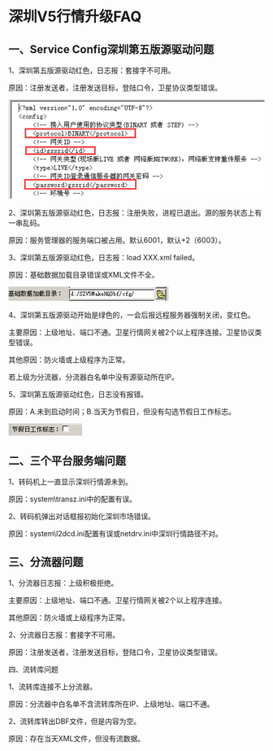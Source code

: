 # 深圳V5行情升级FAQ

## 一、Service Config深圳第五版源驱动问题

1、深圳第五版源驱动红色，日志报：套接字不可用。

原因：注册发送者，注册发送目标，登陆口令，卫星协议类型错误。

![](/image/v51.png)

2、深圳第五版源驱动红色，日志报：注册失败，进程已退出。源的服务状态上有一串乱码。

原因：服务管理器的服务端口被占用。默认6001，默认+2（6003）。

<!-- ![](/image/v52.png) -->

3、深圳第五版源驱动红色，日志报：load XXX.xml failed。

原因：基础数据加载目录错误或XML文件不全。

![](/image/v53.png)

4、深圳第五版源驱动开始是绿色的，一会后报远程服务器强制关闭，变红色。

主要原因：上级地址、端口不通。卫星行情网关被2个以上程序连接。卫星协议类型错误。

其他原因：防火墙或上级程序为正常。

若上级为分流器，分流器白名单中没有源驱动所在IP。

5、深圳第五版源驱动红色，日志没有报错。

原因：A.未到启动时间；B.当天为节假日，但没有勾选节假日工作标志。

![](/image/v54.png)


## 二、三个平台服务端问题

1、转码机上一直显示深圳行情源未到。

原因：system\transz.ini中的配置有误。

2、转码机弹出对话框报初始化深圳市场错误。

原因：system\l2dcd.ini配置有误或netdrv.ini中深圳行情路径不对。

## 三、分流器问题

1、分流器日志报：上级积极拒绝。

主要原因：上级地址、端口不通。卫星行情网关被2个以上程序连接。

其他原因：防火墙或上级程序为正常。

2、分流器日志报：套接字不可用。

原因：注册发送者，注册发送目标，登陆口令，卫星协议类型错误。

四、流转库问题

1、流转库连接不上分流器。

原因：分流器中白名单不含流转库所在IP、上级地址、端口不通。

2、流转库转出DBF文件，但是内容为空。

原因：存在当天XML文件，但没有流数据。










